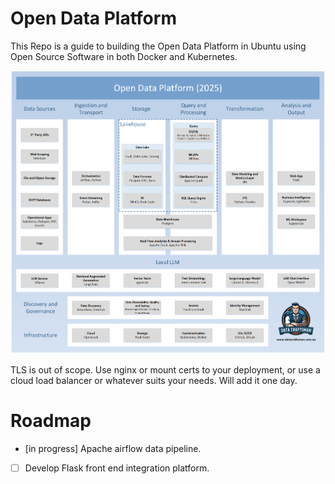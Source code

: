 # Open Data Platform

This Repo is a guide to building the Open Data Platform in Ubuntu using Open Source Software in both Docker and Kubernetes.

![Open Data Platform ](https://github.com/DataCraftsmanAU/moderndatastack/blob/main/Open%20Data%20Platform.png)

TLS is out of scope. Use nginx or mount certs to your deployment, or use a cloud load balancer or whatever suits your needs. Will add it one day.

# Roadmap

- [in progress] Apache airflow data pipeline.
- [ ] Develop Flask front end integration platform.